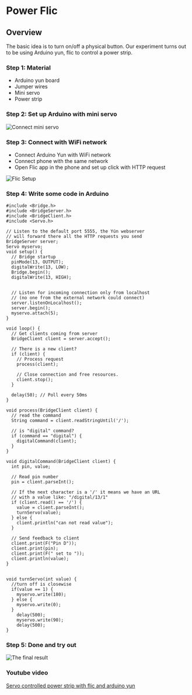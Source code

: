 # Power Flic



## Overview
The basic idea is to turn on/off a physical button. Our experiment turns out to be using Arduino yun, flic to control a power strip. 


### Step 1: Material 

- Arduino yun board
- Jumper wires
- Mini servo
- Power strip


### Step 2: Set up Arduino with mini servo


![Connect mini servo](https://raw.githubusercontent.com/Voxar/Power-Flic/master/pictures/Connect%20Arduino%20with%20the%20Mini%20Servo.JPG)


### Step 3: Connect with WiFi network 

- Connect Arduino Yun with WiFi network
- Connect phone with the same network
- Open Flic app in the phone and set up click with HTTP request

![Flic Setup](https://raw.githubusercontent.com/Voxar/Power-Flic/master/pictures/Flic%20Setup.PNG)



### Step 4: Write some code in Arduino  



	#include <Bridge.h>
    #include <BridgeServer.h>
    #include <BridgeClient.h>
    #include <Servo.h>
    
    // Listen to the default port 5555, the Yún webserver
    // will forward there all the HTTP requests you send
    BridgeServer server;
    Servo myservo;
    void setup() {
      // Bridge startup
      pinMode(13, OUTPUT);
      digitalWrite(13, LOW);
      Bridge.begin();
      digitalWrite(13, HIGH);
    
    
      // Listen for incoming connection only from localhost
      // (no one from the external network could connect)
      server.listenOnLocalhost();
      server.begin();
      myservo.attach(5);
    }
    
    void loop() {
      // Get clients coming from server
      BridgeClient client = server.accept();
    
      // There is a new client?
      if (client) {
        // Process request
        process(client);
    
        // Close connection and free resources.
        client.stop();
      }
    
      delay(50); // Poll every 50ms
    }
    
    void process(BridgeClient client) {
      // read the command
      String command = client.readStringUntil('/');
    
      // is "digital" command?
      if (command == "digital") {
        digitalCommand(client);
      }
    }
    
    void digitalCommand(BridgeClient client) {
      int pin, value;
    
      // Read pin number
      pin = client.parseInt();
    
      // If the next character is a '/' it means we have an URL
      // with a value like: "/digital/13/1"
      if (client.read() == '/') {
        value = client.parseInt();
        turnServo(value);
      } else {
        client.println("can not read value");
      }
    
      // Send feedback to client
      client.print(F("Pin D"));
      client.print(pin);
      client.print(F(" set to "));
      client.println(value);
    }
    
    
    void turnServo(int value) {
      //turn off is closewise
      if(value == 1) {
        myservo.write(180);
      } else {
        myservo.write(0);
      }
        delay(500);
        myservo.write(90);
        delay(500);
    }
    
	
	
### Step 5: Done and try out 


![The final result](https://raw.githubusercontent.com/Voxar/Power-Flic/master/pictures/Finished%20product.JPG)



### Youtube video  

[Servo controlled power strip with flic and arduino yun](https://youtu.be/XDSRUGdcWWA)